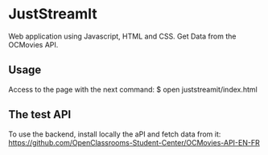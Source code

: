 # JustStreamIt

Web application using Javascript, HTML and CSS.
Get Data from the OCMovies API.

## Usage
Access to the page with the next command:
$ open juststreamit/index.html

## The test API
To use the backend, install locally the aPI and fetch data from it:
https://github.com/OpenClassrooms-Student-Center/OCMovies-API-EN-FR
